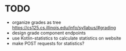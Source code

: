# TODO
* organize grades as tree https://cs125.cs.illinois.edu/info/syllabus/#grading
* design grade component endpoints
* use Kotlin-statistics to calculate statistics on website
* make POST requests for statistics?